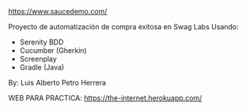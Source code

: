 https://www.saucedemo.com/

Proyecto de automatización de compra exitosa en Swag Labs Usando:

- Serenity BDD
- Cucumber (Gherkin)
- Screenplay
- Gradle (Java)

By: Luis Alberto Petro Herrera

WEB PARA PRACTICA:
https://the-internet.herokuapp.com/

